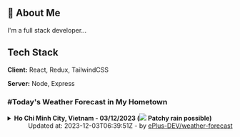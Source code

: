 ## 🚀 About Me
I'm a full stack developer...


## Tech Stack

**Client:** React, Redux, TailwindCSS

**Server:** Node, Express

### #Today's Weather Forecast in My Hometown



<details>
    <summary><b>Ho Chi Minh City, Vietnam - 03/12/2023 (<img src="https://cdn.weatherapi.com/weather/64x64/day/176.png" /> Patchy rain possible)</b>
    </summary>

    
<table>
    <tr>
        <th>Hour</th>
        <td>00:00</td><td>01:00</td><td>02:00</td><td>03:00</td><td>04:00</td><td>05:00</td><td>06:00</td><td>07:00</td><td>08:00</td><td>09:00</td><td>10:00</td><td>11:00</td><td>12:00</td><td>13:00</td><td>14:00</td><td>15:00</td><td>16:00</td><td>17:00</td><td>18:00</td><td>19:00</td><td>20:00</td><td>21:00</td><td>22:00</td><td>23:00</td>
    </tr>
    <tr>
        <th>Weather</th>
        <td><img src="https://cdn.weatherapi.com/weather/64x64/night/176.png"></img></td><td><img src="https://cdn.weatherapi.com/weather/64x64/night/176.png"></img></td><td><img src="https://cdn.weatherapi.com/weather/64x64/night/176.png"></img></td><td><img src="https://cdn.weatherapi.com/weather/64x64/night/353.png"></img></td><td><img src="https://cdn.weatherapi.com/weather/64x64/night/116.png"></img></td><td><img src="https://cdn.weatherapi.com/weather/64x64/night/119.png"></img></td><td><img src="https://cdn.weatherapi.com/weather/64x64/day/119.png"></img></td><td><img src="https://cdn.weatherapi.com/weather/64x64/day/119.png"></img></td><td><img src="https://cdn.weatherapi.com/weather/64x64/day/119.png"></img></td><td><img src="https://cdn.weatherapi.com/weather/64x64/day/116.png"></img></td><td><img src="https://cdn.weatherapi.com/weather/64x64/day/116.png"></img></td><td><img src="https://cdn.weatherapi.com/weather/64x64/day/116.png"></img></td><td><img src="https://cdn.weatherapi.com/weather/64x64/day/116.png"></img></td><td><img src="https://cdn.weatherapi.com/weather/64x64/day/116.png"></img></td><td><img src="https://cdn.weatherapi.com/weather/64x64/day/116.png"></img></td><td><img src="https://cdn.weatherapi.com/weather/64x64/day/116.png"></img></td><td><img src="https://cdn.weatherapi.com/weather/64x64/day/116.png"></img></td><td><img src="https://cdn.weatherapi.com/weather/64x64/day/116.png"></img></td><td><img src="https://cdn.weatherapi.com/weather/64x64/night/116.png"></img></td><td><img src="https://cdn.weatherapi.com/weather/64x64/night/113.png"></img></td><td><img src="https://cdn.weatherapi.com/weather/64x64/night/116.png"></img></td><td><img src="https://cdn.weatherapi.com/weather/64x64/night/116.png"></img></td><td><img src="https://cdn.weatherapi.com/weather/64x64/night/116.png"></img></td><td><img src="https://cdn.weatherapi.com/weather/64x64/night/116.png"></img></td>
    </tr>
    <tr>
        <th>Condition</th>
        <td width="200px">Patchy rain possible</td><td width="200px">Patchy rain possible</td><td width="200px">Patchy rain possible</td><td width="200px">Light rain shower</td><td width="200px">Partly cloudy</td><td width="200px">Cloudy</td><td width="200px">Cloudy</td><td width="200px">Cloudy</td><td width="200px">Cloudy</td><td width="200px">Partly cloudy</td><td width="200px">Partly cloudy</td><td width="200px">Partly cloudy</td><td width="200px">Partly cloudy</td><td width="200px">Partly cloudy</td><td width="200px">Partly cloudy</td><td width="200px">Partly cloudy</td><td width="200px">Partly cloudy</td><td width="200px">Partly cloudy</td><td width="200px">Partly cloudy</td><td width="200px">Clear</td><td width="200px">Partly cloudy</td><td width="200px">Partly cloudy</td><td width="200px">Partly cloudy</td><td width="200px">Partly cloudy</td>
    </tr>
    <tr>
        <th>Temperature</th>
        <td>24.7 °C</td><td>24.7 °C</td><td>24.5 °C</td><td>24.2 °C</td><td>23.7 °C</td><td>23.9 °C</td><td>23.7 °C</td><td>24 °C</td><td>24.8 °C</td><td>26.6 °C</td><td>28.3 °C</td><td>29.7 °C</td><td>30.5 °C</td><td>30 °C</td><td>29.9 °C</td><td>29 °C</td><td>28.5 °C</td><td>27.5 °C</td><td>26.6 °C</td><td>26 °C</td><td>25.7 °C</td><td>25.4 °C</td><td>25.2 °C</td><td>25.1 °C</td>
    </tr>
    <tr>
        <th>Wind</th>
        <td>5.4 kph</td><td>4.3 kph</td><td>3.6 kph</td><td>5 kph</td><td>16.2 kph</td><td>17.6 kph</td><td>11.2 kph</td><td>2.9 kph</td><td>0.7 kph</td><td>3.2 kph</td><td>6.5 kph</td><td>8.3 kph</td><td>9 kph</td><td>3.6 kph</td><td>9 kph</td><td>7.6 kph</td><td>7.2 kph</td><td>8.3 kph</td><td>8.6 kph</td><td>9 kph</td><td>7.6 kph</td><td>4.3 kph</td><td>2.9 kph</td><td>3.6 kph</td>
    </tr>
</table>

</details>

<div align="right">
    Updated at: 2023-12-03T06:39:51Z - by <a target="_blank"
        href="https://github.com/ePlus-DEV/weather-forecast">ePlus-DEV/weather-forecast</a>
</div>
